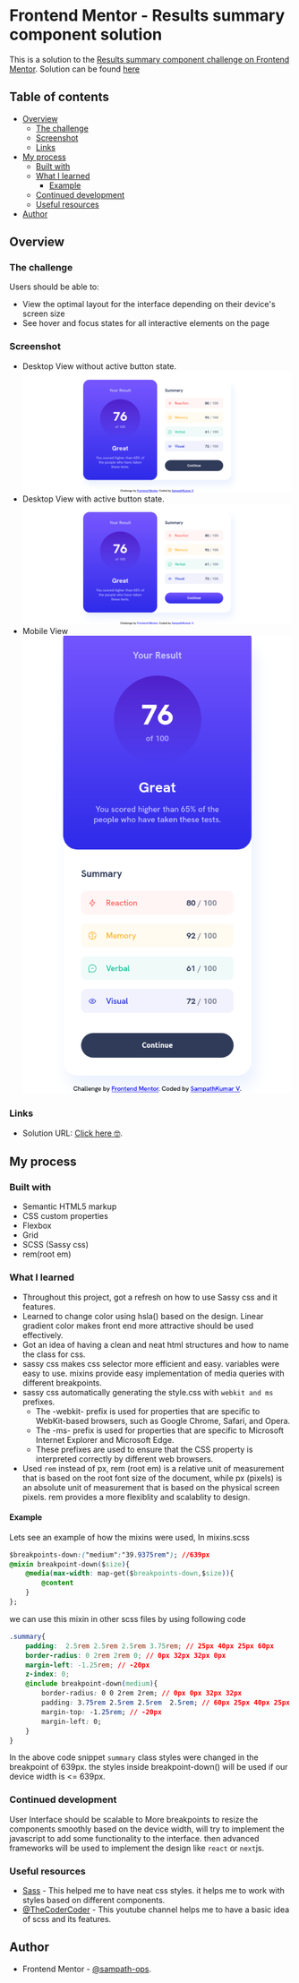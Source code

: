 # Frontend Mentor - Results summary component solution

This is a solution to the [Results summary component challenge on Frontend Mentor](https://www.frontendmentor.io/challenges/results-summary-component-CE_K6s0maV). Solution can be found [here](https://github.com/sampath-ops/FrontEndMentor_Challenges.git)

## Table of contents

- [Overview](#overview)
  - [The challenge](#the-challenge)
  - [Screenshot](#screenshot)
  - [Links](#links)
- [My process](#my-process)
  - [Built with](#built-with)
  - [What I learned](#what-i-learned)
    - [Example](#example)
  - [Continued development](#continued-development)
  - [Useful resources](#useful-resources)
- [Author](#author)

## Overview

### The challenge

Users should be able to:

- View the optimal layout for the interface depending on their device's screen size
- See hover and focus states for all interactive elements on the page

### Screenshot
- Desktop View without active button state.
![](./screenshots/screenshot1.png)
- Desktop View with active button state.
![](./screenshots/screenshot-active_btn.png)
- Mobile View 
![](./screenshots/screenshot_mobile-view.png)

### Links

- Solution URL: [Click here 🤓](https://github.com/sampath-ops/FrontEndMentor_Challenges/tree/master/results-summary-component-main).

## My process

### Built with

- Semantic HTML5 markup
- CSS custom properties
- Flexbox
- Grid
- SCSS (Sassy css)
- rem(root em)

### What I learned

 - Throughout this project, got a refresh on how to use Sassy css and it features.
 - Learned to change color using hsla() based on the design. Linear gradient color makes front end more attractive should be used effectively. 
 - Got an idea of having a clean and neat html structures and how to name the class for css. 
 - sassy css makes css selector more efficient and easy. variables were easy to use. mixins provide easy implementation of media queries with different breakpoints. 
 - sassy css automatically generating the style.css with `webkit and ms` prefixes.
    - The -webkit- prefix is used for properties that are specific to WebKit-based browsers, such as Google Chrome, Safari, and Opera. 
    - The -ms- prefix is used for properties that are specific to Microsoft Internet Explorer and Microsoft Edge.
    - These prefixes are used to ensure that the CSS property is interpreted correctly by different web browsers.
 - Used `rem` instead of px, rem (root em) is a relative unit of measurement that is based on the root font size of the document, while px (pixels) is an absolute unit of measurement that is based on the physical screen pixels. rem provides a more flexiblity and scalablity to design.

#### Example
Lets see an example of how the mixins were used,
In mixins.scss
```css
$breakpoints-down:("medium":"39.9375rem"); //639px
@mixin breakpoint-down($size){
    @media(max-width: map-get($breakpoints-down,$size)){
        @content
    }
};
```
we can use this mixin in other scss files by using following code
```css
.summary{
    padding:  2.5rem 2.5rem 2.5rem 3.75rem; // 25px 40px 25px 60px 
    border-radius: 0 2rem 2rem 0; // 0px 32px 32px 0px
    margin-left: -1.25rem; // -20px
    z-index: 0;
    @include breakpoint-down(medium){
        border-radius: 0 0 2rem 2rem; // 0px 0px 32px 32px
        padding: 3.75rem 2.5rem 2.5rem  2.5rem; // 60px 25px 40px 25px 
        margin-top: -1.25rem; // -20px
        margin-left: 0;
    }
}
```
In the above code snippet `summary` class styles were changed in the breakpoint of 639px. the styles inside breakpoint-down() will be used if our device width is <= 639px.

### Continued development

User Interface should be scalable to More breakpoints to resize the components smoothly based on the device width, will try to implement the javascript to add some functionality to the interface. then advanced frameworks will be used to implement the design like `react` or `next`js.

### Useful resources

- [Sass](https://sass-lang.com/) - This helped me to have neat css styles. it helps me to work with styles based on different components.
- [@TheCoderCoder](https://www.youtube.com/@TheCoderCoder) - This youtube channel helps me to have a basic idea of scss and its features.

## Author
- Frontend Mentor - [@sampath-ops](https://www.frontendmentor.io/profile/sampath-ops).
